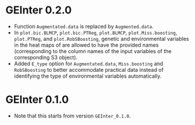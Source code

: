 # GEInter 0.2.0

* Function `Augmentated.data` is replaced by `Augmented.data`.
* In `plot.bic.BLMCP`,  `plot.bic.PTReg`, `plot.BLMCP`, `plot.Miss.boosting`, `plot.PTReg`, and `plot.RobSBoosting`, 
  genetic and environmental variables in the heat maps of are allowed to have the provided names (corresponding 
  to the column names of the input variables of the corresponding S3 object).
* Added `E_type` option for `Augmentated.data`, `Miss.boosting` and `RobSBoosting` to better accommodate practical data 
  instead of identifying the type of environmental variables automatically.

# GEInter 0.1.0 

* Note that this starts from version `GEInter_0.1.0`.


